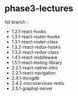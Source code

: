 # phase3-lectures

list branch :

- 1.2.1-react-hooks
- 1.3.1-react-router-hooks
- 1.3.1-react-router-class
- 1.3.2-react-redux-hooks
- 1.3.2-react-redux-class
- 1.4.1-react-middleware
- 1.5.1-react-testing-library
- 2.2.1-react-native-intro
- 2.2.1-react-navigation
- 2.4.1-mongdb
- 2.4.2-microservices-redis
- 2.5.1-graphql-server